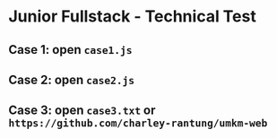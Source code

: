 # Junior Fullstack - Technical Test

## Case 1: open `case1.js`

## Case 2: open `case2.js`

## Case 3: open `case3.txt` or `https://github.com/charley-rantung/umkm-web`
